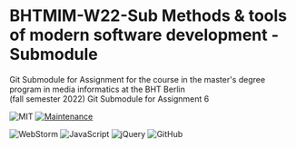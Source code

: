 # BHTMIM-W22-Sub Methods &amp; tools of modern software development - Submodule
[comment]: <> (description)
Git Submodule for Assignment for the course in the master's degree program in media informatics at the BHT Berlin  
(fall semester 2022)
Git Submodule for Assignment 6 

[comment]: <> (badges)
![MIT](https://img.shields.io/github/license/JayDeeDee/BHTMIM-W22-Sub??style=flat-square&logo=appveyor)
[![Maintenance](https://img.shields.io/badge/Maintained%3F-yes-green.svg??style=flat-square&logo=appveyor)](https://GitHub.com/JayDeeDee/BHTMIM-W22/graphs/commit-activity)

![WebStorm](https://img.shields.io/badge/webstorm-143??style=flat-square&logo=appveyor&logo=webstorm&logoColor=white&color=black)
![JavaScript](https://img.shields.io/badge/javascript-%23323330.svg??style=flat-square&logo=appveyor&logo=javascript&logoColor=%23F7DF1E)
![jQuery](https://img.shields.io/badge/jquery-%230769AD.svg??style=flat-square&logo=appveyor&logo=jquery&logoColor=white)
![GitHub](https://img.shields.io/badge/github-%23121011.svg??style=flat-square&logo=appveyor&logo=github&logoColor=white)

[comment]: <> (content)
